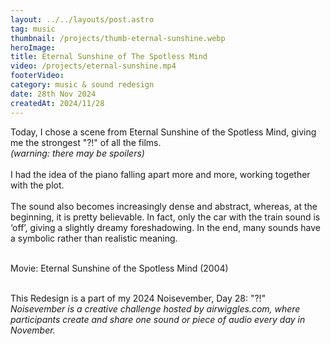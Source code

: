 ```yaml
---
layout: ../../layouts/post.astro
tag: music
thumbnail: /projects/thumb-eternal-sunshine.webp
heroImage:
title: Eternal Sunshine of The Spotless Mind
video: /projects/eternal-sunshine.mp4
footerVideo: 
category: music & sound redesign
date: 28th Nov 2024
createdAt: 2024/11/28
---
```

<div>
Today, I chose a scene from Eternal Sunshine of the Spotless Mind, giving me the strongest "?!" of all the films.
<br>
<i>(warning: there may be spoilers)</i><br><br>
I had the idea of the piano falling apart more and more, working together with the plot.
<br><br>
The sound also becomes increasingly dense and abstract, whereas, at the beginning, it is pretty believable. In fact, only the car with the train sound is ‘off’, giving a slightly dreamy foreshadowing. In the end, many sounds have a symbolic rather than realistic meaning. 
<br><br>

Movie: Eternal Sunshine of the Spotless Mind (2004)
</div>
<br>
<div>
This Redesign is a part of my 2024 Noisevember, Day 28: "?!"
</div>
<div>
    <i>Noisevember is a creative challenge hosted by airwiggles.com, where participants create and share one sound or piece of audio every day in November.</i>
</div>